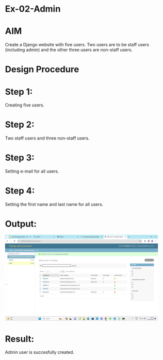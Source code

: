 # Ex-02-Admin

# AIM
Create a Django website with five users. Two users are to be staff users (including admin) and the other three users are non-staff users.
# Design Procedure
# Step 1:
Creating five users.
# Step 2:
Two staff users and three non-staff users.
# Step 3:
Setting e-mail for all users.
# Step 4:
Setting the first name and last name for all users.
# Output:
![Alt text](django.png)
# Result:
Admin user is succesfully created.

